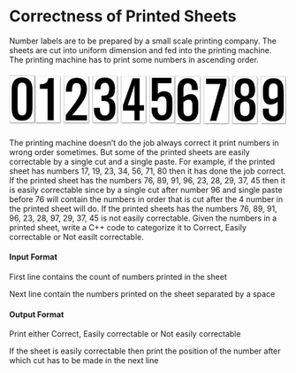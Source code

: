 # Correctness of Printed Sheets

Number labels are to be prepared by a small scale printing company. The sheets
are cut into uniform dimension and fed into the printing machine. The printing
machine has to print some numbers in ascending order.

![image](./pic.jpeg)

The printing machine doesn’t do the job always correct it print numbers in
wrong order sometimes. But some of the printed sheets are easily correctable by
a single cut and a single paste. For example, if the printed sheet has numbers 17,
19, 23, 34, 56, 71, 80 then it has done the job correct. If the printed sheet has
the numbers 76, 89, 91, 96, 23, 28, 29, 37, 45 then it is easily correctable since
by a single cut after number 96 and single paste before 76 will contain the
numbers in order that is cut after the 4 number in the printed sheet will do. If
the printed sheets has the numbers 76, 89, 91, 96, 23, 28, 97, 29, 37, 45 is not
easily correctable. Given the numbers in a printed sheet, write a C++ code to
categorize it to Correct, Easily correctable or Not easilt correctable.

#### Input Format

First line contains the count of numbers printed in the sheet

Next line contain the numbers printed on the sheet separated by a space

#### Output Format

Print either Correct, Easily correctable or Not easily correctable

If the sheet is easily correctable then print the position of the number after
which cut has to be made in the next line